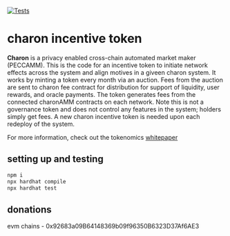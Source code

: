 [![Tests](https://github.com/charonAMM/incentiveToken/actions/workflows/tests.yml/badge.svg)](https://github.com/charonAMM/incentiveToken/actions/workflows/tests.ymli)

# charon incentive token

<b>Charon</b> is a privacy enabled cross-chain automated market maker (PECCAMM). This is the code for an incentive token to initiate network effects across the system and align motives in a giveen charon system.  It works by minting a token every month via an auction.  Fees from the auction are sent to charon fee contract for distribution for support of liquidity, user rewards, and oracle payments.  The token generates fees from the connected charonAMM contracts on each network. Note this is not a governance token and does not control any features in the system; holders simply get fees. A new charon incentive token is needed upon each redeploy of the system. 

For more information, check out the tokenomics [whitepaper](https://github.com/charonAMM/writings/blob/main/Charon%20Tokenomics.pdf)

## setting up and testing

```sh
npm i
npx hardhat compile
npx hardhat test
```

## donations

evm chains - 0x92683a09B64148369b09f96350B6323D37Af6AE3